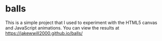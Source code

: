 # balls
This is a simple project that I used to experiment with the HTML5 canvas and JavaScript animations. You can view the results at https://jakewwill2000.github.io/balls/
